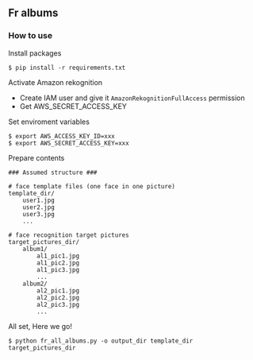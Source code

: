 ## Fr albums

### How to use

Install packages
```
$ pip install -r requirements.txt
```

Activate Amazon rekognition
- Create IAM user and give it `AmazonRekognitionFullAccess` permission
- Get AWS\_SECRET\_ACCESS\_KEY

Set enviroment variables
```
$ export AWS_ACCESS_KEY_ID=xxx
$ export AWS_SECRET_ACCESS_KEY=xxx
```

Prepare contents
```
### Assumed structure ###

# face template files (one face in one picture)
template_dir/
    user1.jpg
    user2.jpg
    user3.jpg
    ...

# face recognition target pictures
target_pictures_dir/
    album1/
        al1_pic1.jpg
        al1_pic2.jpg
        al1_pic3.jpg
        ...
    album2/
        al2_pic1.jpg
        al2_pic2.jpg
        al2_pic3.jpg
        ...
```

All set, Here we go!
```
$ python fr_all_albums.py -o output_dir template_dir target_pictures_dir
```
